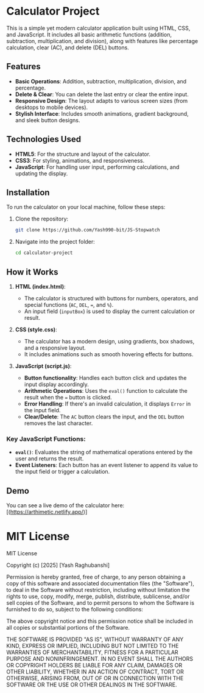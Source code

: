 # Calculator Project

This is a simple yet modern calculator application built using HTML, CSS, and JavaScript. It includes all basic arithmetic functions (addition, subtraction, multiplication, and division), along with features like percentage calculation, clear (AC), and delete (DEL) buttons.

## Features

- **Basic Operations**: Addition, subtraction, multiplication, division, and percentage.
- **Delete & Clear**: You can delete the last entry or clear the entire input.
- **Responsive Design**: The layout adapts to various screen sizes (from desktops to mobile devices).
- **Stylish Interface**: Includes smooth animations, gradient background, and sleek button designs.

## Technologies Used

- **HTML5**: For the structure and layout of the calculator.
- **CSS3**: For styling, animations, and responsiveness.
- **JavaScript**: For handling user input, performing calculations, and updating the display.

## Installation

To run the calculator on your local machine, follow these steps:

1. Clone the repository:
    ```bash
    git clone https://github.com/Yash990-bit/JS-Stopwatch
    ```

2. Navigate into the project folder:
    ```bash
    cd calculator-project
    ```

## How it Works

1. **HTML (index.html)**:
    - The calculator is structured with buttons for numbers, operators, and special functions (`AC`, `DEL`, `=`, and `%`).
    - An input field (`inputBox`) is used to display the current calculation or result.

2. **CSS (style.css)**:
    - The calculator has a modern design, using gradients, box shadows, and a responsive layout.
    - It includes animations such as smooth hovering effects for buttons.

3. **JavaScript (script.js)**:
    - **Button functionality**: Handles each button click and updates the input display accordingly.
    - **Arithmetic Operations**: Uses the `eval()` function to calculate the result when the `=` button is clicked.
    - **Error Handling**: If there's an invalid calculation, it displays `Error` in the input field.
    - **Clear/Delete**: The `AC` button clears the input, and the `DEL` button removes the last character.

### Key JavaScript Functions:

- **`eval()`**: Evaluates the string of mathematical operations entered by the user and returns the result.
- **Event Listeners**: Each button has an event listener to append its value to the input field or trigger a calculation.

## Demo

You can see a live demo of the calculator here: 
[(https://arthimetic.netlify.app/)]

# MIT License

MIT License

Copyright (c) [2025] [Yash Raghubanshi]

Permission is hereby granted, free of charge, to any person obtaining a copy
of this software and associated documentation files (the "Software"), to deal
in the Software without restriction, including without limitation the rights
to use, copy, modify, merge, publish, distribute, sublicense, and/or sell
copies of the Software, and to permit persons to whom the Software is
furnished to do so, subject to the following conditions:

The above copyright notice and this permission notice shall be included in all
copies or substantial portions of the Software.

THE SOFTWARE IS PROVIDED "AS IS", WITHOUT WARRANTY OF ANY KIND, EXPRESS OR
IMPLIED, INCLUDING BUT NOT LIMITED TO THE WARRANTIES OF MERCHANTABILITY,
FITNESS FOR A PARTICULAR PURPOSE AND NONINFRINGEMENT. IN NO EVENT SHALL THE
AUTHORS OR COPYRIGHT HOLDERS BE LIABLE FOR ANY CLAIM, DAMAGES OR OTHER
LIABILITY, WHETHER IN AN ACTION OF CONTRACT, TORT OR OTHERWISE, ARISING FROM,
OUT OF OR IN CONNECTION WITH THE SOFTWARE OR THE USE OR OTHER DEALINGS IN
THE SOFTWARE.

